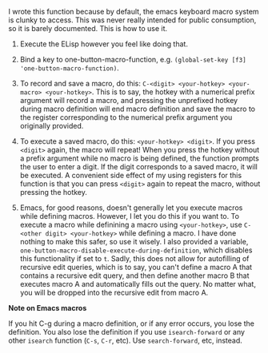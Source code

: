 I wrote this function because by default, the emacs keyboard macro system is clunky to access. This was never really intended for public consumption, so it is barely documented. This is how to use it.

1. Execute the ELisp however you feel like doing that.

2. Bind a key to one-button-macro-function, e.g. `(global-set-key [f3] 'one-button-macro-function)`.

3. To record and save a macro, do this: `C-<digit> <your-hotkey> <your-macro> <your-hotkey>`.
This is to say, the hotkey with a numerical prefix argument will record a macro, and pressing the unprefixed hotkey during macro definition will end macro definition and save the macro to the register corresponding to the numerical prefix argument you originally provided.

4. To execute a saved macro, do this: `<your-hotkey> <digit>`. If you press `<digit>` again, the macro will repeat!
When you press the hotkey without a prefix argument while no macro is being defined, the function prompts the user to enter a digit. If the digit corresponds to a saved macro, it will be executed. A convenient side effect of my using registers for this function is that you can press `<digit>` again to repeat the macro, without pressing the hotkey.

5. Emacs, for good reasons, doesn't generally let you execute macros while defining macros. However, I let you do this if you want to. To execute a macro while definining a macro using `<your-hotkey>`, use `C-<other digit> <your-hotkey>` while defining a macro. I have done nothing to make this safer, so use it wisely. I also provided a variable, `one-button-macro-disable-execute-during-definition`, which disables this functionality if set to `t`. Sadly, this does not allow for autofilling of recursive edit queries, which is to say, you can't define a macro A that contains a recursive edit query, and then define another macro B that executes macro A and automatically fills out the query. No matter what, you will be dropped into the recursive edit from macro A.

**Note on Emacs macros**

If you hit C-g during a macro definition, or if any error occurs, you lose the definition. You also lose the definition if you use `isearch-forward` or any other `isearch` function (`C-s`, `C-r`, etc). Use `search-forward`, etc, instead.

